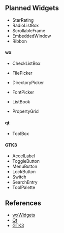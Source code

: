 ## Planned Widgets
- StarRating
- RadioListBox
- ScrollableFrame
- EmbeddedWindow
- Ribbon

#### wx
- CheckListBox

- FilePicker
- DirectoryPicker
- FontPicker

- ListBook
- PropertyGrid

#### qt
- ToolBox

#### GTK3
- AccelLabel
- ToggleButton
- MenuButton
- LockButton
- Switch
- SearchEntry
- ToolPalette

## References
- [wxWidgets](http://docs.wxwidgets.org/3.1/page_screenshots.html)
- [Qt](http://doc.qt.io/qt-5/gallery.html)
- [GTK3](https://developer.gnome.org/gtk3/stable/ch03.html)
